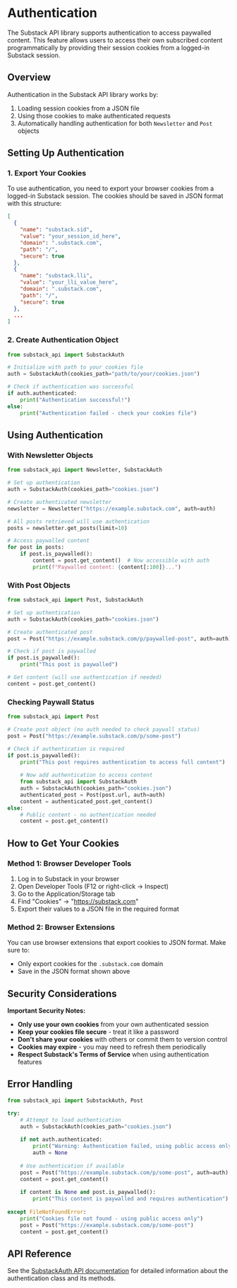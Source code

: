# Authentication

The Substack API library supports authentication to access paywalled content. This feature allows users to access their own subscribed content programmatically by providing their session cookies from a logged-in Substack session.

## Overview

Authentication in the Substack API library works by:

1. Loading session cookies from a JSON file
2. Using those cookies to make authenticated requests
3. Automatically handling authentication for both `Newsletter` and `Post` objects

## Setting Up Authentication

### 1. Export Your Cookies

To use authentication, you need to export your browser cookies from a logged-in Substack session. The cookies should be saved in JSON format with this structure:

```json
[
  {
    "name": "substack.sid",
    "value": "your_session_id_here",
    "domain": ".substack.com",
    "path": "/",
    "secure": true
  },
  {
    "name": "substack.lli",
    "value": "your_lli_value_here",
    "domain": ".substack.com",
    "path": "/",
    "secure": true
  },
  ...
]
```

### 2. Create Authentication Object

```python
from substack_api import SubstackAuth

# Initialize with path to your cookies file
auth = SubstackAuth(cookies_path="path/to/your/cookies.json")

# Check if authentication was successful
if auth.authenticated:
    print("Authentication successful!")
else:
    print("Authentication failed - check your cookies file")
```

## Using Authentication

### With Newsletter Objects

```python
from substack_api import Newsletter, SubstackAuth

# Set up authentication
auth = SubstackAuth(cookies_path="cookies.json")

# Create authenticated newsletter
newsletter = Newsletter("https://example.substack.com", auth=auth)

# All posts retrieved will use authentication
posts = newsletter.get_posts(limit=10)

# Access paywalled content
for post in posts:
    if post.is_paywalled():
        content = post.get_content()  # Now accessible with auth
        print(f"Paywalled content: {content[:100]}...")
```

### With Post Objects

```python
from substack_api import Post, SubstackAuth

# Set up authentication
auth = SubstackAuth(cookies_path="cookies.json")

# Create authenticated post
post = Post("https://example.substack.com/p/paywalled-post", auth=auth)

# Check if post is paywalled
if post.is_paywalled():
    print("This post is paywalled")

# Get content (will use authentication if needed)
content = post.get_content()
```

### Checking Paywall Status

```python
from substack_api import Post

# Create post object (no auth needed to check paywall status)
post = Post("https://example.substack.com/p/some-post")

# Check if authentication is required
if post.is_paywalled():
    print("This post requires authentication to access full content")
    
    # Now add authentication to access content
    from substack_api import SubstackAuth
    auth = SubstackAuth(cookies_path="cookies.json")
    authenticated_post = Post(post.url, auth=auth)
    content = authenticated_post.get_content()
else:
    # Public content - no authentication needed
    content = post.get_content()
```

## How to Get Your Cookies

### Method 1: Browser Developer Tools

1. Log in to Substack in your browser
2. Open Developer Tools (F12 or right-click → Inspect)
3. Go to the Application/Storage tab
4. Find "Cookies" → "https://substack.com"
5. Export their values to a JSON file in the required format

### Method 2: Browser Extensions

You can use browser extensions that export cookies to JSON format. Make sure to:
- Only export cookies for the `.substack.com` domain
- Save in the JSON format shown above

## Security Considerations

**Important Security Notes:**

- **Only use your own cookies** from your own authenticated session
- **Keep your cookies file secure** - treat it like a password
- **Don't share your cookies** with others or commit them to version control
- **Cookies may expire** - you may need to refresh them periodically
- **Respect Substack's Terms of Service** when using authentication features

## Error Handling

```python
from substack_api import SubstackAuth, Post

try:
    # Attempt to load authentication
    auth = SubstackAuth(cookies_path="cookies.json")
    
    if not auth.authenticated:
        print("Warning: Authentication failed, using public access only")
        auth = None
    
    # Use authentication if available
    post = Post("https://example.substack.com/p/some-post", auth=auth)
    content = post.get_content()
    
    if content is None and post.is_paywalled():
        print("This content is paywalled and requires authentication")
    
except FileNotFoundError:
    print("Cookies file not found - using public access only")
    post = Post("https://example.substack.com/p/some-post")
    content = post.get_content()
```

## API Reference

See the [SubstackAuth API documentation](api-reference/auth.md) for detailed information about the authentication class and its methods.
